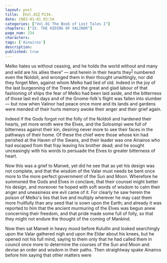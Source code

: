 ```yaml
---
layout: post
title: 【Vol.01】P234.
date: 1983-01-01 03:54
categories: ["Vol.01 The Book of Lost Tales I"]
chapters: ["IX. THE HIDING OF VALINOR"]
page_num: 234
characters: 
tags: ['Ainairos']
description: 
published: true
---
```


Melko hates us without ceasing, and he holds the world without and many and wild are his allies there” — and herein in their hearts they<SUP>[1]({{site.baseurl}}/vol01-p248)</SUP> numbered even the Noldoli, and wronged them in their thought unwittingly, nor did they forget Men, against whom Melko had lied of old. Indeed in the joy of the last burgeoning of the Trees and the great and glad labour of that fashioning of ships the fear of Melko had been laid aside, and the bitterness of those last evil days and of the Gnome-folk's flight was fallen into slumber — but now when Valinor had peace once more and its lands and gardens were mended of their hurts memory awoke their anger and their grief again.

Indeed if the Gods forgot not the folly of the Noldoli and hardened their hearts, yet more wroth were the Elves, and the Solosimpi were full of bitterness against their kin, desiring never more to see their faces in the pathways of their home. Of these the chief were those whose kin had perished at the Haven of the Swans, and their leader was one Ainairos who had escaped from that fray leaving his brother dead; and he sought unceasingly with his words to persuade the Elves to greater bitterness of heart.

Now this was a grief to Manwë, yet did he see that as yet his design was not complete, and that the wisdom of the Valar must needs be bent once more to the more perfect government of the Sun and Moon. Wherefore he summoned the Gods and Elves in conclave, that their counsel might better his design, and moreover he hoped with soft words of wisdom to calm their anger and uneasiness ere evil came of it. For clearly he saw herein the poison of Melko's lies that live and multiply wherever he may cast them more fruitfully than any seed that is sown upon the Earth; and already it was reported to him that the ancient murmuring of the Elves was begun anew concerning their freedom, and that pride made some full of folly, so that they might not endure the thought of the coming of Mankind.

Now then sat Manwë in heavy mood before Kulullin and looked searchingly upon the Valar gathered nigh and upon the Eldar about his knees, but he opened not his full mind, saying to them only that he had called them in council once more to determine the courses of the Sun and Moon and devise an order and wisdom in their paths. Then straightway spake Ainairos before him saying that other matters were

